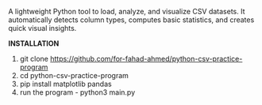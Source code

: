 A lightweight Python tool to load, analyze, and visualize CSV datasets.
It automatically detects column types, computes basic statistics, and creates quick visual insights.

**INSTALLATION**
1) git clone https://github.com/for-fahad-ahmed/python-csv-practice-program
2) cd python-csv-practice-program
3) pip install matplotlib pandas
4) run the program - python3 main.py

